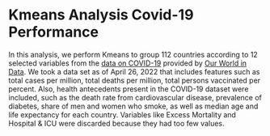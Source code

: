 # Kmeans Analysis Covid-19 Performance
In this analysis, we perform Kmeans to group 112 countries according to 12 selected variables from the [data on COVID-19](https://github.com/owid/covid-19-data/tree/master/public/data) provided by [Our World in Data](https://ourworldindata.org/). We took a data set as of April 26, 2022 that includes features such as total cases per million, total deaths per million, total persons vaccinated per percent. Also, health antecedents present in the COVID-19 dataset were included, such as the death rate from cardiovascular disease, prevalence of diabetes, share of men and women who smoke, as well as median age and life expectancy for each country. Variables like Excess Mortality and Hospital & ICU were discarded because they had too few values. 
